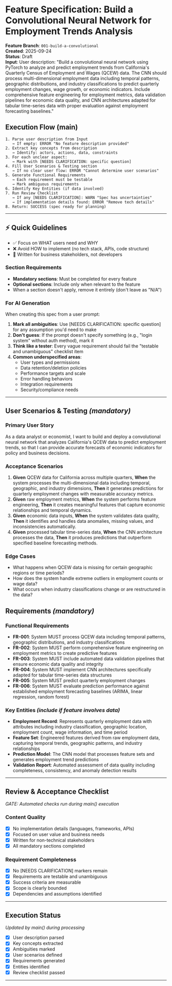 # Feature Specification: Build a Convolutional Neural Network for Employment Trends Analysis

**Feature Branch**: `001-build-a-convolutional`  
**Created**: 2025-09-24  
**Status**: Draft  
**Input**: User description: "Build a convolutional neural network using PyTorch to analyze and predict employment trends from California's Quarterly Census of Employment and Wages (QCEW) data. The CNN should process multi-dimensional employment data including temporal patterns, geographic distributions, and industry classifications to predict quarterly employment changes, wage growth, or economic indicators. Include comprehensive feature engineering for employment metrics, data validation pipelines for economic data quality, and CNN architectures adapted for tabular time-series data with proper evaluation against employment forecasting baselines."

## Execution Flow (main)
```
1. Parse user description from Input
   → If empty: ERROR "No feature description provided"
2. Extract key concepts from description
   → Identify: actors, actions, data, constraints
3. For each unclear aspect:
   → Mark with [NEEDS CLARIFICATION: specific question]
4. Fill User Scenarios & Testing section
   → If no clear user flow: ERROR "Cannot determine user scenarios"
5. Generate Functional Requirements
   → Each requirement must be testable
   → Mark ambiguous requirements
6. Identify Key Entities (if data involved)
7. Run Review Checklist
   → If any [NEEDS CLARIFICATION]: WARN "Spec has uncertainties"
   → If implementation details found: ERROR "Remove tech details"
8. Return: SUCCESS (spec ready for planning)
```

---

## ⚡ Quick Guidelines
- ✅ Focus on WHAT users need and WHY
- ❌ Avoid HOW to implement (no tech stack, APIs, code structure)
- 👥 Written for business stakeholders, not developers

### Section Requirements
- **Mandatory sections**: Must be completed for every feature
- **Optional sections**: Include only when relevant to the feature
- When a section doesn't apply, remove it entirely (don't leave as "N/A")

### For AI Generation
When creating this spec from a user prompt:
1. **Mark all ambiguities**: Use [NEEDS CLARIFICATION: specific question] for any assumption you'd need to make
2. **Don't guess**: If the prompt doesn't specify something (e.g., "login system" without auth method), mark it
3. **Think like a tester**: Every vague requirement should fail the "testable and unambiguous" checklist item
4. **Common underspecified areas**:
   - User types and permissions
   - Data retention/deletion policies  
   - Performance targets and scale
   - Error handling behaviors
   - Integration requirements
   - Security/compliance needs

---

## User Scenarios & Testing *(mandatory)*

### Primary User Story
As a data analyst or economist, I want to build and deploy a convolutional neural network that analyzes California's QCEW data to predict employment trends, so that I can provide accurate forecasts of economic indicators for policy and business decisions.

### Acceptance Scenarios
1. **Given** QCEW data for California across multiple quarters, **When** the system processes the multi-dimensional data including temporal, geographic, and industry dimensions, **Then** it generates predictions for quarterly employment changes with measurable accuracy metrics.
2. **Given** raw employment metrics, **When** the system performs feature engineering, **Then** it creates meaningful features that capture economic relationships and temporal dynamics.
3. **Given** economic data inputs, **When** the system validates data quality, **Then** it identifies and handles data anomalies, missing values, and inconsistencies automatically.
4. **Given** processed tabular time-series data, **When** the CNN architecture processes the data, **Then** it produces predictions that outperform specified baseline forecasting methods.

### Edge Cases
- What happens when QCEW data is missing for certain geographic regions or time periods?
- How does the system handle extreme outliers in employment counts or wage data?
- What occurs when industry classifications change or are restructured in the data?

## Requirements *(mandatory)*

### Functional Requirements
- **FR-001**: System MUST process QCEW data including temporal patterns, geographic distributions, and industry classifications
- **FR-002**: System MUST perform comprehensive feature engineering on employment metrics to create predictive features
- **FR-003**: System MUST include automated data validation pipelines that ensure economic data quality and integrity
- **FR-004**: System MUST implement CNN architectures specifically adapted for tabular time-series data structures
- **FR-005**: System MUST predict quarterly employment changes
- **FR-006**: System MUST evaluate prediction performance against established employment forecasting baselines (ARIMA, linear regression, random forest)

### Key Entities *(include if feature involves data)*
- **Employment Record**: Represents quarterly employment data with attributes including industry classification, geographic location, employment count, wage information, and time period
- **Feature Set**: Engineered features derived from raw employment data, capturing temporal trends, geographic patterns, and industry relationships
- **Prediction Model**: The CNN model that processes feature sets and generates employment trend predictions
- **Validation Report**: Automated assessment of data quality including completeness, consistency, and anomaly detection results

---

## Review & Acceptance Checklist
*GATE: Automated checks run during main() execution*

### Content Quality
- [x] No implementation details (languages, frameworks, APIs)
- [x] Focused on user value and business needs
- [x] Written for non-technical stakeholders
- [x] All mandatory sections completed

### Requirement Completeness
- [x] No [NEEDS CLARIFICATION] markers remain
- [x] Requirements are testable and unambiguous  
- [x] Success criteria are measurable
- [x] Scope is clearly bounded
- [x] Dependencies and assumptions identified

---

## Execution Status
*Updated by main() during processing*

- [x] User description parsed
- [x] Key concepts extracted
- [x] Ambiguities marked
- [x] User scenarios defined
- [x] Requirements generated
- [x] Entities identified
- [x] Review checklist passed

---
